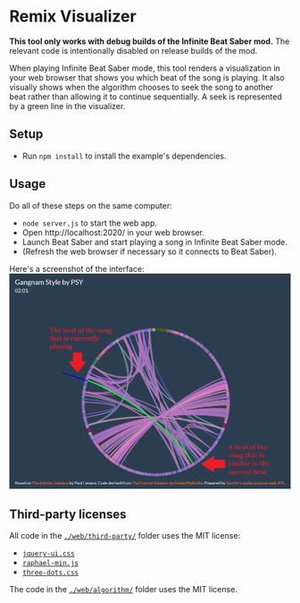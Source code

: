 # Remix Visualizer

**This tool only works with debug builds of the Infinite Beat Saber mod.** The relevant code is intentionally disabled on release builds of the mod.

When playing Infinite Beat Saber mode, this tool renders a visualization in your web browser that shows you which beat of the song is playing. It also visually shows when the algorithm chooses to seek the song to another beat rather than allowing it to continue sequentially. A seek is represented by a green line in the visualizer.

## Setup
- Run `npm install` to install the example's dependencies.

## Usage
Do all of these steps on the same computer:

- `node server.js` to start the web app.
- Open http://localhost:2020/ in your web browser.
- Launch Beat Saber and start playing a song in Infinite Beat Saber mode.
- (Refresh the web browser if necessary so it connects to Beat Saber).

Here's a screenshot of the interface:
![](./docs/interface.png)

## Third-party licenses
All code in the [`./web/third-party/`](./web/third-party/) folder uses the MIT license:

- [`jquery-ui.css`](./web/third-party/jquery-ui.css)
- [`raphael-min.js`](./web/third-party/raphael-min.js)
- [`three-dots.css`](./web/third-party/three-dots.css)

The code in the [`./web/algorithm/`](./web/algorithm/) folder uses the MIT license.
